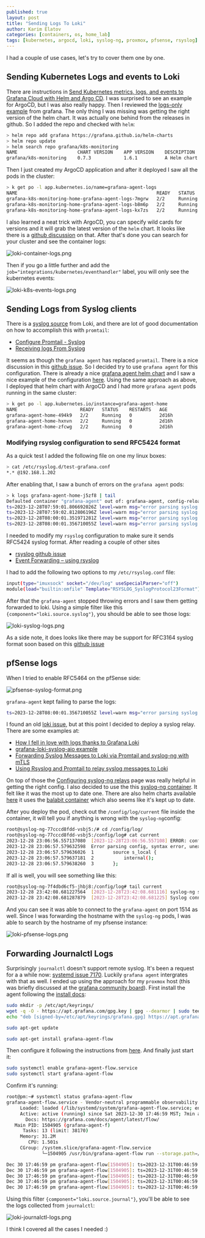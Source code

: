 ```yaml
---
published: true
layout: post
title: "Sending Logs To Loki"
author: Karim Elatov
categories: [containers, os, home_lab]
tags: [kubernetes, argocd, loki, syslog-ng, proxmox, pfsense, rsyslog]
---
```


I had a couple of use cases, let's try to cover them one by one.

## Sending Kubernetes Logs and events to Loki

There are instructions in [Send Kubernetes metrics, logs, and events to Grafana Cloud with Helm and Argo CD](https://grafana.com/docs/grafana-cloud/monitor-infrastructure/kubernetes-monitoring/configuration/configure-infrastructure-manually/argocd-config/). I was surprised to see an example for ArgoCD, but I was also really happy. Then I reviewed the [logs-only example](https://github.com/grafana/k8s-monitoring-helm/tree/main/charts/k8s-monitoring-v1/docs/examples/logs-only) from grafana. The only thing I was missing was getting the right version of the helm chart. It was actually one behind from the releases in github. So I added the repo and checked with `helm`:

```bash
> helm repo add grafana https://grafana.github.io/helm-charts
> helm repo update
> helm search repo grafana/k8s-monitoring
NAME                      CHART VERSION    APP VERSION    DESCRIPTION
grafana/k8s-monitoring    0.7.3            1.6.1          A Helm chart for gathering, scraping, and forwa...
```

Then I just created my ArgoCD application and after it deployed I saw all the pods in the cluster:

```bash
> k get po -l app.kubernetes.io/name=grafana-agent-logs
NAME                                                   READY   STATUS    RESTARTS   AGE
grafana-k8s-monitoring-home-grafana-agent-logs-7mgrw   2/2     Running   0          13m
grafana-k8s-monitoring-home-grafana-agent-logs-b8m6p   2/2     Running   0          13m
grafana-k8s-monitoring-home-grafana-agent-logs-kx7zs   2/2     Running   0          13m
```

I also learned a neat trick with ArgoCD, you can specify wild cards for versions and it will grab the latest version of the `helm` chart. It looks like there is a [github discussion](https://github.com/argoproj/argo-cd/discussions/12075) on that. After that's done you can search for your cluster and see the container logs:

![loki-container-logs.png](https://res.cloudinary.com/elatov/image/upload/v1591415062/blog-pics/loki-logs/loki-container-logs.png)

Then if you go a little further and add the `job="integrations/kubernetes/eventhandler"` label, you will only see the kubernetes events:

![loki-k8s-events-logs.png](https://res.cloudinary.com/elatov/image/upload/v1591415062/blog-pics/loki-logs/loki-k8s-events-logs.png)

## Sending Logs from Syslog clients

There is a [syslog source](https://grafana.com/docs/agent/latest/flow/reference/components/loki.source.syslog/) from Loki, and there are lot of good documentation on how to accomplish this with `promtail`:

- [Configure Promtail - Syslog](https://grafana.com/docs/loki/latest/send-data/promtail/configuration/#syslog)
- [Receiving logs From Syslog](https://grafana.com/docs/loki/latest/send-data/promtail/#receiving-logs-from-syslog)

It seems as though the `grafana agent` has replaced `promtail`. There is a nice discussion in this [github issue](https://github.com/grafana/agent/issues/1543). So I decided try to use `grafana agent` for this configuration. There is already a nice [grafana agent helm chart](https://github.com/grafana/agent/blob/main/operations/helm/charts/grafana-agent/values.yaml) and I saw a nice example of the configuration [here](https://github.com/brngates98/GrafanaAgents/blob/main/syslog/config.river). Using the same approach as above, I deployed that helm chart with ArgoCD and I had more `grafana agent` pods running in the same cluster:

```bash
> k get po -l app.kubernetes.io/instance=grafana-agent-home
NAME                       READY   STATUS    RESTARTS   AGE
grafana-agent-home-494k9   2/2     Running   0          2d16h
grafana-agent-home-hxnvn   2/2     Running   0          2d16h
grafana-agent-home-zfcwg   2/2     Running   0          2d16h
```

### Modifying rsyslog configuration to send RFC5424 format

As a quick test I added the following file on one my linux boxes:

```bash
> cat /etc/rsyslog.d/test-grafana.conf 
*.* @192.168.1.202
```

After enabling that, I saw a bunch of errors on the `grafana agent` pods:

```bash
> k logs grafana-agent-home-j5zf8 | tail
Defaulted container "grafana-agent" out of: grafana-agent, config-reloader
ts=2023-12-28T07:59:01.806692026Z level=warn msg="error parsing syslog stream" component=loki.source.syslog.syslog err="expecting a version value in the range 1-999 [col 4]"
ts=2023-12-28T07:59:02.812806196Z level=warn msg="error parsing syslog stream" component=loki.source.syslog.syslog err="expecting a version value in the range 1-999 [col 4]"
ts=2023-12-28T08:00:01.351971281Z level=warn msg="error parsing syslog stream" component=loki.source.syslog.syslog err="expecting a version value in the range 1-999 [col 4]"
ts=2023-12-28T08:00:01.356710055Z level=warn msg="error parsing syslog stream" component=loki.source.syslog.syslog err="expecting a version value in the range 1-999 [col 4]"
```

I needed to modify my `rsyslog` configuration to make sure it sends RFC5424 syslog format. After reading a couple of other sites

- [rsyslog github issue](https://github.com/rsyslog/rsyslog/issues/4749)
- [Event Forwarding – using rsyslog](https://zrubi.hu/en/2022/event-forwarding-rsyslog/)

I had to add the following two options to my `/etc/rsyslog.conf` file:

```bash
input(type="imuxsock" socket="/dev/log" useSpecialParser="off")
module(load="builtin:omfile" Template="RSYSLOG_SyslogProtocol23Format")
```

After that the `grafana-agent` stopped throwing errors and I saw them getting forwarded to loki. Using a simple filter like this `{component="loki.source.syslog"}`, you should be able to see those logs:

![loki-syslog-logs.png](https://res.cloudinary.com/elatov/image/upload/v1591415062/blog-pics/loki-logs/loki-syslog-logs.png)

As a side note, it does looks like there may be support for RFC3164 syslog format soon based on this [github issue](https://github.com/grafana/agent/issues/5800)

## pfSense logs

When I tried to enable RFC5464 on the pfSense side:

![pfsense-syslog-format.png](https://res.cloudinary.com/elatov/image/upload/v1591415062/blog-pics/loki-logs/pfsense-syslog-format.png)

`grafana-agent` kept failing to parse the logs:

```bash
ts=2023-12-28T08:00:01.356710055Z level=warn msg="error parsing syslog stream" component=loki.source.syslog.syslog err="found EOF after \"
```

I found an old [loki issue](https://github.com/grafana/loki/issues/2232), but at this point I decided to deploy a syslog relay. There are some examples at:

- [How I fell in love with logs thanks to Grafana Loki](https://grafana.com/blog/2021/03/23/how-i-fell-in-love-with-logs-thanks-to-grafana-loki/)
- [grafana-loki-syslog-aio example](https://github.com/lux4rd0/grafana-loki-syslog-aio/blob/main/config/syslog-ng.conf)
- [Forwarding Syslog Messages to Loki via Promtail and syslog-ng with mTLS](https://eugenemdavis.net/archives/2022-06-14-forwarding-syslog-to-loki-mtls/)
- [Using Rsyslog and Promtail to relay syslog messages to Loki](https://alexandre.deverteuil.net/post/syslog-relay-for-loki/)

On top of those the [Configuring syslog-ng relays](https://support.oneidentity.com/technical-documents/syslog-ng-open-source-edition/3.38/administration-guide/12#TOPIC-2026161) page was really helpful in getting the right config. I also decided to use the this [syslog-ng container](https://hub.docker.com/r/linuxserver/syslog-ng). It felt like it was the most up to date one. There are also helm charts available [here](https://github.com/syslog-ng/syslog-ng/tree/master/contrib/syslog-ng-helm-chart) it uses the [balabit container](https://hub.docker.com/r/balabit/syslog-ng/) which also seems like it's kept up to date.

After you deploy the pod, check out the `/config/log/current` file inside the container, it will tell you if anything is wrong with the `syslog-ng`config:

```bash
root@syslog-ng-77cccd8fdd-vsbj5:/# cd /config/log/
root@syslog-ng-77cccd8fdd-vsbj5:/config/log# cat current
2023-12-28 23:06:56.557137080  [2023-12-28T23:06:56.557108] ERROR: configuration files without a version number have become unsupported in syslog-ng 3.13, please specify a version number using @version as the first line in the configuration file;
2023-12-28 23:06:57.579632598  Error parsing config, syntax error, unexpected LL_IDENTIFIER, expecting '}' in /config/syslog-ng.conf:6:5-6:28:
2023-12-28 23:06:57.579636026  1       source s_local {
2023-12-28 23:06:57.579637181  2           internal();
2023-12-28 23:06:57.579638260  3       };
```

If all is well, you will see something like this:

```bash
root@syslog-ng-7f4dbd6cf5-jhbj8:/config/log# tail current
2023-12-28 23:42:08.681227564  [2023-12-28T23:42:08.681116] syslog-ng starting up; version='4.1.1'
2023-12-28 23:42:08.681287879  [2023-12-28T23:42:08.681225] Syslog connection established; fd='12', server='AF_INET(10.233.34.83:1514)', local='AF_INET(0.0.0.0:0)'
```

And you can see it was able to connect to the `grafana-agent` on port 1514 as well. Since I was forwarding the hostname with the `syslog-ng` pods, I was able to search by the hostname of my pfsense instance:

![loki-pfsense-logs.png](https://res.cloudinary.com/elatov/image/upload/v1591415062/blog-pics/loki-logs/loki-pfsense-logs.png)

## Forwarding Journalctl Logs

Surprisingly `journalctl` doesn't support remote syslog. It's been a request for a a while now: [systemd issue 7170](https://github.com/systemd/systemd/issues/7170). Luckily `grafana agent` intergrates with that as well. I ended up using the approach for my `proxmox` host (this was briefly discussed at the [grafana community board](https://community.grafana.com/t/collecting-logs-from-proxmox/88472/2)). First install the agent following the [install docs](https://grafana.com/docs/agent/latest/flow/setup/install/linux/):

```bash
sudo mkdir -p /etc/apt/keyrings/
wget -q -O - https://apt.grafana.com/gpg.key | gpg --dearmor | sudo tee /etc/apt/keyrings/grafana.gpg > /dev/null
echo "deb [signed-by=/etc/apt/keyrings/grafana.gpg] https://apt.grafana.com stable main" | sudo tee /etc/apt/sources.list.d/grafana.list

sudo apt-get update

sudo apt-get install grafana-agent-flow
```

Then configure it following the instructions from [here](https://grafana.com/docs/agent/latest/flow/reference/components/loki.source.journal/). And finally just start it:

```bash
sudo systemctl enable grafana-agent-flow.service
sudo systemctl start grafana-agent-flow
```

Confirm it's running:

```bash
root@pm:~# systemctl status grafana-agent-flow
grafana-agent-flow.service - Vendor-neutral programmable observability pipelines.
     Loaded: loaded (/lib/systemd/system/grafana-agent-flow.service; enabled; preset: enabled)
     Active: active (running) since Sat 2023-12-30 17:46:59 MST; 7min ago
       Docs: https://grafana.com/docs/agent/latest/flow/
   Main PID: 1504905 (grafana-agent-f)
      Tasks: 13 (limit: 38170)
     Memory: 31.2M
        CPU: 1.501s
     CGroup: /system.slice/grafana-agent-flow.service
             └─1504905 /usr/bin/grafana-agent-flow run --storage.path=/var/lib/grafana-agent-flow /etc/grafana-agent-flow.river

Dec 30 17:46:59 pm grafana-agent-flow[1504905]: ts=2023-12-31T00:46:59.894604037Z level=info msg="finished node evaluation" controller_id="" trace_id=2938f8ba36ae0345a>
Dec 30 17:46:59 pm grafana-agent-flow[1504905]: ts=2023-12-31T00:46:59.894616976Z level=info msg="finished node evaluation" controller_id="" trace_id=2938f8ba36ae0345a>
Dec 30 17:46:59 pm grafana-agent-flow[1504905]: ts=2023-12-31T00:46:59.894630667Z level=info msg="finished node evaluation" controller_id="" trace_id=2938f8ba36ae0345a>
Dec 30 17:46:59 pm grafana-agent-flow[1504905]: ts=2023-12-31T00:46:59.89464075Z level=info msg="finished complete graph evaluation" controller_id="" trace_id=2938f8ba>
Dec 30 17:46:59 pm grafana-agent-flow[1504905]: ts=2023-12-31T00:46:59.894715387Z level=info msg="scheduling loaded components and services"
```

Using this filter `{component="loki.source.journal"}`, you'll be able to see the logs collected from `journalctl`:

![loki-journalctl-logs.png](https://res.cloudinary.com/elatov/image/upload/v1591415062/blog-pics/loki-logs/loki-journalctl-logs.png)

I think I covered all the cases I needed :)
